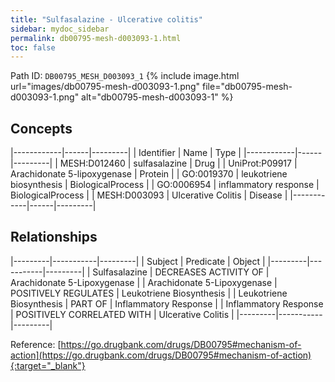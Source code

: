 ```yaml
---
title: "Sulfasalazine - Ulcerative colitis"
sidebar: mydoc_sidebar
permalink: db00795-mesh-d003093-1.html
toc: false 
---
```



Path ID: `DB00795_MESH_D003093_1`
{% include image.html url="images/db00795-mesh-d003093-1.png" file="db00795-mesh-d003093-1.png" alt="db00795-mesh-d003093-1" %}

## Concepts

|------------|------|---------|
| Identifier | Name | Type    |
|------------|------|---------|
| MESH:D012460 | sulfasalazine | Drug |
| UniProt:P09917 | Arachidonate 5-lipoxygenase | Protein |
| GO:0019370 | leukotriene biosynthesis | BiologicalProcess |
| GO:0006954 | inflammatory response | BiologicalProcess |
| MESH:D003093 | Ulcerative Colitis | Disease |
|------------|------|---------|

## Relationships

|---------|-----------|---------|
| Subject | Predicate | Object  |
|---------|-----------|---------|
| Sulfasalazine | DECREASES ACTIVITY OF | Arachidonate 5-Lipoxygenase |
| Arachidonate 5-Lipoxygenase | POSITIVELY REGULATES | Leukotriene Biosynthesis |
| Leukotriene Biosynthesis | PART OF | Inflammatory Response |
| Inflammatory Response | POSITIVELY CORRELATED WITH | Ulcerative Colitis |
|---------|-----------|---------|

Reference: [https://go.drugbank.com/drugs/DB00795#mechanism-of-action](https://go.drugbank.com/drugs/DB00795#mechanism-of-action){:target="_blank"}